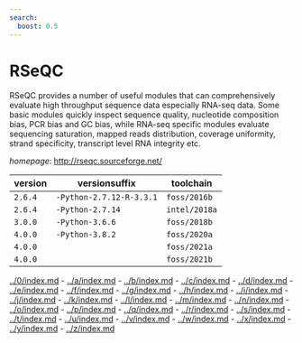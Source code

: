 ```yaml
---
search:
  boost: 0.5
---
```

# RSeQC

RSeQC provides a number of useful modules that can   comprehensively evaluate high throughput sequence data especially RNA-seq   data. Some basic modules quickly inspect sequence quality, nucleotide   composition bias, PCR bias and GC bias, while RNA-seq specific modules   evaluate sequencing saturation, mapped reads distribution, coverage   uniformity, strand specificity, transcript level RNA integrity etc.

*homepage*: <http://rseqc.sourceforge.net/>

version | versionsuffix | toolchain
--------|---------------|----------
``2.6.4`` | ``-Python-2.7.12-R-3.3.1`` | ``foss/2016b``
``2.6.4`` | ``-Python-2.7.14`` | ``intel/2018a``
``3.0.0`` | ``-Python-3.6.6`` | ``foss/2018b``
``4.0.0`` | ``-Python-3.8.2`` | ``foss/2020a``
``4.0.0`` |  | ``foss/2021a``
``4.0.0`` |  | ``foss/2021b``

[../0/index.md](0) - [../a/index.md](a) - [../b/index.md](b) - [../c/index.md](c) - [../d/index.md](d) - [../e/index.md](e) - [../f/index.md](f) - [../g/index.md](g) - [../h/index.md](h) - [../i/index.md](i) - [../j/index.md](j) - [../k/index.md](k) - [../l/index.md](l) - [../m/index.md](m) - [../n/index.md](n) - [../o/index.md](o) - [../p/index.md](p) - [../q/index.md](q) - [../r/index.md](r) - [../s/index.md](s) - [../t/index.md](t) - [../u/index.md](u) - [../v/index.md](v) - [../w/index.md](w) - [../x/index.md](x) - [../y/index.md](y) - [../z/index.md](z)

